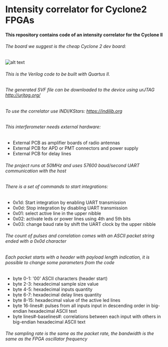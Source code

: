 # Intensity correlator for Cyclone2 FPGAs

#### This repository contains code of an intensity correlator for the Cyclone II
###### The board we suggest is the cheap Cyclone 2 dev board:

![alt text](https://github.com/iliaplatone/correlator/raw/master/pictures/devboard.jpg "Devboard")

###### This is the Verilog code to be built with Quartus II.
###### The generated SVF file can be downloaded to the device using urJTAG http://urjtag.org/
###### To use the correlator use INDI/KStars: https://indilib.org

###### This interferometer needs external hardware:
+ External PCB as amplifier boards of radio antennas
+ External PCB for APD or PMT connectors and power supply
+ External PCB for delay lines

###### The project runs at 50MHz and uses 57600 baud/second UART communication with the host
###### There is a set of commands to start integrations:
+ 0x1d: Start integration by enabling UART transmission
+ 0x0d: Stop integration by disabling UART transmission
+ 0x01: select active line in the upper nibble
+ 0x02: activate leds or power lines using 4th and 5th bits
+ 0x03: change baud rate by shift the UART clock by the upper nibble

###### The count of pulses and correlation comes with an ASCII packet string ended with a 0x0d character
###### Each packet starts with a header with payload length indication, it is possible to change some parameters from the code
+ byte 0-1: '00' ASCII characters (header start)
+ byte 2-3: hexadecimal sample size value
+ byte 4-5: hexadecimal inputs quantity
+ byte 6-7: hexadecimal delay lines quantity
+ byte 8-15: hexadecimal value of the active led lines
+ byte 16-lines#: pulses from all inputs input in descending order in big-endian hexadecimal ASCII text
+ byte lines#-baselines#: correlations between each input with others in big-endian hexadecimal ASCII text

###### The sampling rate is the same as the packet rate, the bandwidth is the same as the FPGA oscillator frequency
